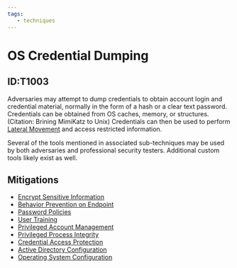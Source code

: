 ```yaml
---
tags:
   - techniques
---
```

# OS Credential Dumping
## ID:T1003
Adversaries may attempt to dump credentials to obtain account login and credential material, normally in the form of a hash or a clear text password. Credentials can be obtained from OS caches, memory, or structures.(Citation: Brining MimiKatz to Unix) Credentials can then be used to perform [Lateral Movement](/mitre/tactics/TA0008) and access restricted information.

Several of the tools mentioned in associated sub-techniques may be used by both adversaries and professional security testers. Additional custom tools likely exist as well.

## Mitigations
* [Encrypt Sensitive Information](/mitre/mitigations/M1041)
* [Behavior Prevention on Endpoint](/mitre/mitigations/M1040)
* [Password Policies](/mitre/mitigations/M1027)
* [User Training](/mitre/mitigations/M1017)
* [Privileged Account Management](/mitre/mitigations/M1026)
* [Privileged Process Integrity](/mitre/mitigations/M1025)
* [Credential Access Protection](/mitre/mitigations/M1043)
* [Active Directory Configuration](/mitre/mitigations/M1015)
* [Operating System Configuration](/mitre/mitigations/M1028)
